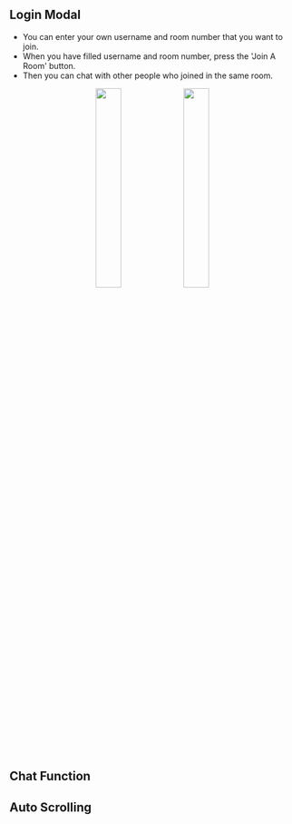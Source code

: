## Login Modal
- You can enter your own username and room number that you want to join.
- When you have filled username and room number, press the 'Join A Room' button.
- Then you can chat with other people who joined in the same room.
<p align="center">
  <img src='https://cdn.discordapp.com/attachments/890401766724751370/1126896831079665764/2023-07-08_12.17.18.png' width=30% height=auto />
  <img src='https://cdn.discordapp.com/attachments/890401766724751370/1126896831339704320/2023-07-08_12.24.11.png' width=30% height=auto />
</p>

## Chat Function

## Auto Scrolling
